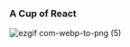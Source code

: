### A Cup of React

![ezgif com-webp-to-png (5)](https://user-images.githubusercontent.com/108036200/222784960-e1b4b8ee-eda3-4aa2-a091-77afd248bdef.png)
